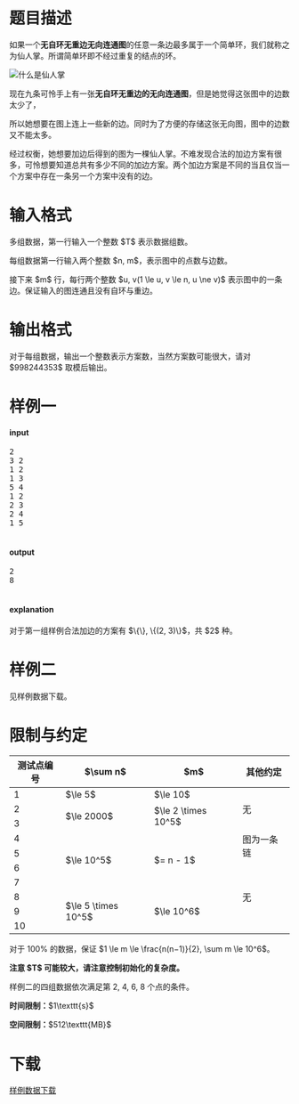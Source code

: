 # 题目描述

<p>如果一个<strong>无自环无重边无向连通图</strong>的任意一条边最多属于一个简单环，我们就称之为仙人掌。所谓简单环即不经过重复的结点的环。</p>
<p><img class="img-responsive center-block" src="//img.uoj.ac/utility/what-is-cactus.png" alt="什么是仙人掌"/></p>
<p>现在九条可怜手上有一张<strong>无自环无重边的无向连通图</strong>，但是她觉得这张图中的边数太少了，</p>
<p>所以她想要在图上连上一些新的边。同时为了方便的存储这张无向图，图中的边数又不能太多。</p>
<p>经过权衡，她想要加边后得到的图为一棵仙人掌。不难发现合法的加边方案有很多，可怜想要知道总共有多少不同的加边方案。两个加边方案是不同的当且仅当一个方案中存在一条另一个方案中没有的边。</p>

# 输入格式


<p>多组数据，第一行输入一个整数 $T$ 表示数据组数。</p>
<p>每组数据第一行输入两个整数 $n, m$，表示图中的点数与边数。</p>
<p>接下来 $m$ 行，每行两个整数 $u, v(1 \le u, v \le n, u \ne v)$ 表示图中的一条边。保证输入的图连通且没有自环与重边。</p>

# 输出格式


<p>对于每组数据，输出一个整数表示方案数，当然方案数可能很大，请对 $998244353$ 取模后输出。</p>

# 样例一


<h4>input</h4>
<pre>2
3 2
1 2
1 3
5 4
1 2
2 3
2 4
1 5

</pre>

<h4>output</h4>
<pre>2
8

</pre>

<h4>explanation</h4>
<p>对于第一组样例合法加边的方案有 $\{\}, \{(2, 3)\}$，共 $2$ 种。</p>

# 样例二


<p>见样例数据下载。</p>

# 限制与约定


<div class="table-responsive">
<table class="table table-bordered table-text-center table-vertical-middle"><thead><tr><th>测试点编号</th>
<th>$\sum n$</th>
<th>$m$</th>
<th>其他约定</th>
</tr></thead><tbody><tr><td>1</td><td>$\le 5$</td><td>$\le 10$</td><td rowspan="3">无</td></tr><tr><td>2</td><td rowspan="2">$\le 2000$</td><td rowspan="2">$\le 2 \times 10^5$</td></tr><tr><td>3</td></tr><tr><td>4</td><td rowspan="4">$\le 10^5$</td><td rowspan="4">$= n - 1$</td><td rowspan="2">图为一条链</td></tr><tr><td>5</td></tr><tr><td>6</td><td rowspan="5">无</td></tr><tr><td>7</td></tr><tr><td>8</td><td rowspan="3">$\le 5 \times 10^5$</td><td rowspan="3">$\le 10^6$</td></tr><tr><td>9</td></tr><tr><td>10</td></tr></tbody></table></div>

<p>对于 100% 的数据，保证 $1 \le m \le \frac{n(n−1)}{2}, \sum m \le 10^6$。</p>
<p><strong>注意 $T$ 可能较大，请注意控制初始化的复杂度。</strong></p>
<p>样例二的四组数据依次满足第 2, 4, 6, 8 个点的条件。</p>
<p><strong>时间限制：</strong>$1\texttt{s}$</p>
<p><strong>空间限制：</strong>$512\texttt{MB}$</p>

# 下载


<p><a href="/download.php?type=problem&amp;id=290">样例数据下载</a></p>
